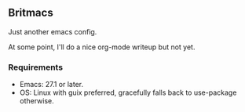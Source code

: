 ## Britmacs

Just another emacs config.

At some point, I'll do a nice org-mode writeup but not yet.

### Requirements

* Emacs: 27.1 or later.
* OS: Linux with guix preferred, gracefully falls back to use-package otherwise.

